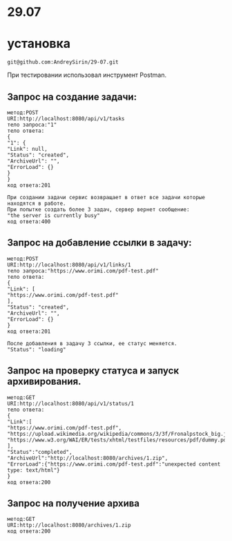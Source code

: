 # 29.07
# установка
```shell
git@github.com:AndreySirin/29-07.git
```
При тестировании использовал инструмент Postman.

## Запрос на создание задачи:
```shell
метод:POST
URI:http://localhost:8080/api/v1/tasks
тело запроса:"1"
тело ответа:
{
"1": {
"Link": null,
"Status": "created",
"ArchiveUrl": "",
"ErrorLoad": {}
}
}
код ответа:201

При создании задачи сервис возвращает в ответ все задачи которые находятся в работе.
При попытке создать более 3 задач, сервер вернет сообщение:
"the server is currently busy"
код ответа:400
```

## Запрос на добавление ссылки в задачу:
```shell
метод:POST
URI:http://localhost:8080/api/v1/links/1
тело запроса:"https://www.orimi.com/pdf-test.pdf"
тело ответа:
{
"Link": [
"https://www.orimi.com/pdf-test.pdf"
],
"Status": "created",
"ArchiveUrl": "",
"ErrorLoad": {}
}
код ответа:201

После добавления в задачу 3 ссылки, ее статус меняется.
"Status": "loading"
```

## Запрос на проверку статуса и запуск архивирования.
```shell
метод:GET
URI:http://localhost:8080/api/v1/status/1
тело ответа:
{
"Link":[
"https://www.orimi.com/pdf-test.pdf",
"https://upload.wikimedia.org/wikipedia/commons/3/3f/Fronalpstock_big.jpg",
"https://www.w3.org/WAI/ER/tests/xhtml/testfiles/resources/pdf/dummy.pdf"
],
"Status":"completed",
"ArchiveUrl":"http://localhost:8080/archives/1.zip",
"ErrorLoad":{"https://www.orimi.com/pdf-test.pdf":"unexpected content type: text/html"}
}
код ответа:200
```
## Запрос на получение архива
```shell
метод:GET
URI:http://localhost:8080/archives/1.zip
код ответа:200
```
